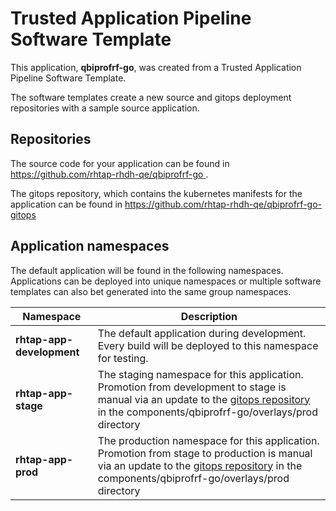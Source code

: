# Trusted Application Pipeline Software Template

This application, **qbiprofrf-go**, was created from a Trusted Application Pipeline Software Template.

The software templates create a new source and gitops deployment repositories with a sample source application. 

## Repositories

The source code for your application can be found in [https://github.com/rhtap-rhdh-qe/qbiprofrf-go ](https://github.com/rhtap-rhdh-qe/qbiprofrf-go ).
 
The gitops repository, which contains the kubernetes manifests for the application can be found in 
[https://github.com/rhtap-rhdh-qe/qbiprofrf-go-gitops ](https://github.com/rhtap-rhdh-qe/qbiprofrf-go-gitops ) 

## Application namespaces 

The default application will be found in the following namespaces. Applications can be deployed into unique namespaces or multiple software templates can also bet generated into the same group namespaces.  

|  Namespace   |  Description   |  
| -------- | -------- |   
| **rhtap-app-development** | The default application during development. Every build will be deployed to this namespace for testing. | 
| **rhtap-app-stage** | The staging namespace for this application. Promotion from development to stage is manual via an update to the [gitops repository](https://github.com/rhtap-rhdh-qe/qbiprofrf-go-gitops ) in the components/qbiprofrf-go/overlays/prod directory |  
| **rhtap-app-prod** | The production namespace for this application. Promotion from stage to production is manual via an update to the [gitops repository](https://github.com/rhtap-rhdh-qe/qbiprofrf-go-gitops ) in the components/qbiprofrf-go/overlays/prod directory | 